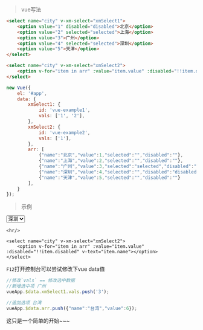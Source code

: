 
> vue写法


```html
<select name="city" v-xm-select="xmSelect1">
	<option value="1" disabled="disabled">北京</option>
    <option value="2" selected="selected">上海</option>
    <option value="3">广州</option>
    <option value="4" selected="selected">深圳</option>
    <option value="5">天津</option>
</select>

<select name="city" v-xm-select="xmSelect2">
	<option v-for="item in arr" :value="item.value" :disabled="!!item.disabled" v-text="item.name"></option>
</select>
```

```js
new Vue({
	el: '#app',
	data: {
		xmSelect1: {
			id: 'vue-example1',
			vals: ['1', '2'],
		},
		xmSelect2: {
			id: 'vue-example2',
			vals: ['1'],
		},
		arr: [
			{"name":"北京","value":1,"selected":"","disabled":""},
		    {"name":"上海","value":2,"selected":"","disabled":""},
		    {"name":"广州","value":3,"selected":"selected","disabled":""},
		    {"name":"深圳","value":4,"selected":"","disabled":"disabled"},
		    {"name":"天津","value":5,"selected":"","disabled":""}
		],
	}
});
```

> 示例

<div id="vue-example">
	<select name="city" v-xm-select="xmSelect1">
		<option value="1" disabled="disabled">北京</option>
	    <option value="2" selected="selected">上海</option>
	    <option value="3">广州</option>
	    <option value="4" selected="selected">深圳</option>
	    <option value="5">天津</option>
	</select>
	
	<hr/>
	
	<select name="city" v-xm-select="xmSelect2">
		<option v-for="item in arr" :value="item.value" :disabled="!!item.disabled" v-text="item.name"></option>
	</select>
</div>

`F12`打开控制台可以尝试修改下vue data值

```js
//修改`vals` == 修改选中数据
//新增选中项 广州
vueApp.$data.xmSelect1.vals.push('3');

//追加选项 台湾
vueApp.$data.arr.push({"name":"台湾","value":6});
```

这只是一个简单的开始~~~


<script>
window.vueApp = new Vue({
	el: '#vue-example',
	data: {
		xmSelect1: {
			id: 'vue-example1',
			vals: ['1', '2'],
		},
		xmSelect2: {
			id: 'vue-example2',
			vals: ['1'],
		},
		arr: [
			{"name":"北京","value":1},
		    {"name":"上海","value":2},
		    {"name":"广州","value":3},
		    {"name":"深圳","value":4,"disabled":"disabled"},
		    {"name":"天津","value":5}
		],
	}
});
</script>

